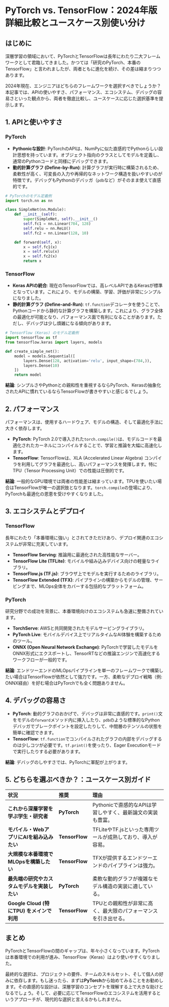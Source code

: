 # PyTorch vs. TensorFlow：2024年版 詳細比較とユースケース別使い分け

## はじめに

深層学習の領域において、PyTorchとTensorFlowは長年にわたり二大フレームワークとして君臨してきました。かつては「研究のPyTorch、本番のTensorFlow」と言われましたが、両者ともに進化を続け、その差は縮まりつつあります。

2024年現在、エンジニアはどちらのフレームワークを選択すべきでしょうか？本記事では、APIの使いやすさ、パフォーマンス、エコシステム、デバッグの容易さといった観点から、両者を徹底比較し、ユースケースに応じた選択基準を提示します。

## 1. APIと使いやすさ

### PyTorch

- **Pythonicな設計**: PyTorchのAPIは、NumPyに似た直感的でPythonらしい設計思想を持っています。オブジェクト指向のクラスとしてモデルを定義し、通常のPythonコードと同様にデバッグできます。
- **動的計算グラフ (Define-by-Run)**: 計算グラフが実行時に構築されるため、柔軟性が高く、可変長の入力や再帰的なネットワーク構造を扱いやすいのが特徴です。デバッグもPythonのデバッガ（`pdb`など）がそのまま使えて直感的です。

```python
# PyTorchのモデル定義例
import torch.nn as nn

class SimpleNet(nn.Module):
    def __init__(self):
        super(SimpleNet, self).__init__()
        self.fc1 = nn.Linear(784, 128)
        self.relu = nn.ReLU()
        self.fc2 = nn.Linear(128, 10)

    def forward(self, x):
        x = self.fc1(x)
        x = self.relu(x)
        x = self.fc2(x)
        return x
```

### TensorFlow

- **Keras APIの統合**: 現在のTensorFlowでは、高レベルAPIであるKerasが標準となっています。これにより、モデルの構築、学習、評価が非常にシンプルになりました。
- **静的計算グラフ (Define-and-Run)**: `tf.function`デコレータを使うことで、Pythonコードから静的な計算グラフを構築します。これにより、グラフ全体の最適化が可能となり、パフォーマンス面で有利になることがあります。ただし、デバッグは少し煩雑になる傾向があります。

```python
# TensorFlow (Keras) のモデル定義例
import tensorflow as tf
from tensorflow.keras import layers, models

def create_simple_net():
    model = models.Sequential([
        layers.Dense(128, activation='relu', input_shape=(784,)),
        layers.Dense(10)
    ])
    return model
```

**結論**: シンプルさやPythonとの親和性を重視するならPyTorch、Kerasの抽象化されたAPIに慣れているならTensorFlowが書きやすいと感じるでしょう。

## 2. パフォーマンス

パフォーマンスは、使用するハードウェア、モデルの構造、そして最適化手法に大きく依存します。

- **PyTorch**: PyTorch 2.0で導入された`torch.compile()`は、モデルコードを最適化されたカーネルにコンパイルすることで、学習と推論を大幅に高速化します。
- **TensorFlow**: TensorFlowは、XLA (Accelerated Linear Algebra) コンパイラを利用してグラフを最適化し、高いパフォーマンスを発揮します。特にTPU（Tensor Processing Unit）での性能は圧倒的です。

**結論**: 一般的なGPU環境では両者の性能差は縮まっています。TPUを使いたい場合はTensorFlowが唯一の選択肢となります。`torch.compile`の登場により、PyTorchも最適化の恩恵を受けやすくなりました。

## 3. エコシステムとデプロイ

### TensorFlow

長年にわたり「本番環境に強い」とされてきただけあり、デプロイ関連のエコシステムが非常に充実しています。
- **TensorFlow Serving**: 推論用に最適化された高性能なサーバー。
- **TensorFlow Lite (TFLite)**: モバイルや組み込みデバイス向けの軽量なライブラリ。
- **TensorFlow.js (TF.js)**: ブラウザ上でモデルを実行するためのライブラリ。
- **TensorFlow Extended (TFX)**: パイプラインの構築からモデルの管理、サービングまで、MLOps全体をカバーする包括的なプラットフォーム。

### PyTorch

研究分野での成功を背景に、本番環境向けのエコシステムも急速に整備されています。
- **TorchServe**: AWSと共同開発されたモデルサービングライブラリ。
- **PyTorch Live**: モバイルデバイス上でリアルタイムなAI体験を構築するためのツール。
- **ONNX (Open Neural Network Exchange)**: PyTorchで学習したモデルをONNX形式にエクスポートし、TensorRTなどの推論エンジンで高速化するワークフローが一般的です。

**結論**: エンドツーエンドのMLOpsパイプラインを単一のフレームワークで構築したい場合はTensorFlowが依然として強力です。一方、柔軟なデプロイ戦略（例: ONNX経由）を好む場合はPyTorchでも全く問題ありません。

## 4. デバッグの容易さ

- **PyTorch**: 動的グラフのおかげで、デバッグは非常に直感的です。`print()`文をモデルの`forward`メソッド内に挿入したり、`pdb`のような標準的なPythonデバッガでブレークポイントを設定したりして、中間層のテンソルの状態を簡単に確認できます。
- **TensorFlow**: `tf.function`でコンパイルされたグラフの内部をデバッグするのは少しコツが必要です。`tf.print()`を使ったり、Eager Executionモードで実行したりする必要があります。

**結論**: デバッグのしやすさでは、PyTorchに軍配が上がります。

## 5. どちらを選ぶべきか？：ユースケース別ガイド

| 状況 | 推奨 | 理由 |
| :--- | :--- | :--- |
| **これから深層学習を学ぶ学生・研究者** | **PyTorch** | Pythonicで直感的なAPIは学習しやすく、最新論文の実装も豊富。 |
| **モバイル・WebアプリにAIを組み込みたい** | **TensorFlow** | TFLiteやTF.jsといった専用ツールが成熟しており、導入が容易。 |
| **大規模な本番環境でMLOpsを構築したい** | **TensorFlow** | TFXが提供するエンドツーエンドのパイプラインは強力。 |
| **最先端の研究やカスタムモデルを実装したい** | **PyTorch** | 柔軟な動的グラフが複雑なモデル構造の実装に適している。 |
| **Google Cloud (特にTPU) をメインで利用** | **TensorFlow** | TPUとの親和性が非常に高く、最大限のパフォーマンスを引き出せる。 |

## まとめ

PyTorchとTensorFlowの間のギャップは、年々小さくなっています。PyTorchは本番環境での利用が進み、TensorFlow（Keras）はより使いやすくなりました。

最終的な選択は、プロジェクトの要件、チームのスキルセット、そして個人の好みに依存します。もし迷ったら、まずは**PyTorch**から始めてみることをお勧めします。その直感的な設計は、深層学習のコンセプトを理解する上で大きな助けとなるでしょう。そして、必要に応じてTensorFlowのエコシステムを活用するというアプローチが、現代的な選択と言えるかもしれません。
